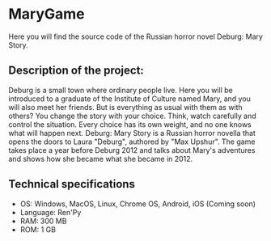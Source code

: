 # MaryGame
Here you will find the source code of the Russian horror novel Deburg: Mary Story.

## Description of the project:
Deburg is a small town where ordinary people live. Here you will be introduced to a graduate of the Institute of Culture named Mary, and you will also meet her friends. But is everything as usual with them as with others?
You change the story with your choice. Think, watch carefully and control the situation. Every choice has its own weight, and no one knows what will happen next.
Deburg: Mary Story is a Russian horror novella that opens the doors to Laura "Deburg", authored by "Max Upshur". The game takes place a year before Deburg 2012 and talks about Mary's adventures and shows how she became what she became in 2012.

## Technical specifications
- OS: Windows, MacOS, Linux, Chrome OS, Android, iOS (Coming soon)
- Language: Ren'Py
- RAM: 300 MB
- ROM: 1 GB
